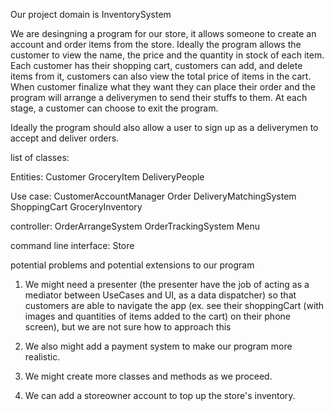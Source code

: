 Our project domain is InventorySystem

We are desingning a program for our store, it allows someone to create an account and order items from the store. Ideally the program allows the customer to view the name,
the price and the quantity in stock of each item. Each customer has their shopping cart, customers can add, and delete items from it, customers can also view the total price
of items in the cart. When customer finalize what they want they can place their order and the program will arrange a deliverymen to send their stuffs to them. At each stage, 
a customer can choose to exit the program.

Ideally the program should also allow a user to sign up as a deliverymen to accept and deliver orders.

list of classes:

Entities: Customer GroceryItem DeliveryPeople

Use case: CustomerAccountManager Order DeliveryMatchingSystem ShoppingCart GroceryInventory

controller: OrderArrangeSystem OrderTrackingSystem Menu

command line interface: Store

potential problems and potential extensions to our program

1. We might need a presenter (the presenter have the job of acting as a mediator between UseCases and UI, as a data dispatcher) so that customers are able to navigate the app (ex. see their shoppingCart (with images and quantities of items added to the cart) on their phone screen), but we are not sure how to approach this

2. We also might add a payment system to make our program more realistic.

3. We might create more classes and methods as we proceed.

4. We can add a storeowner account to top up the store's inventory.
